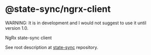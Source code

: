# @state-sync/ngrx-client

WARNING: It is in development and I would not suggest to use it until version 1.0.

NgRx state-sync client

See root description at [state-sync](https://github.com/state-sync/state-sync/blob/master/README.md) repository.
